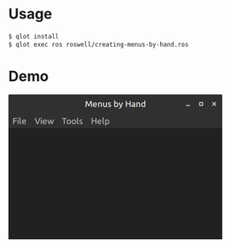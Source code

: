 # Usage

```
$ qlot install
$ qlot exec ros roswell/creating-menus-by-hand.ros
```

# Demo

![creating-menus-by-hand](https://github.com/fireflower0/kani/blob/master/examples/creating-menus-by-hand/pic/creating-menus-by-hand.png)
